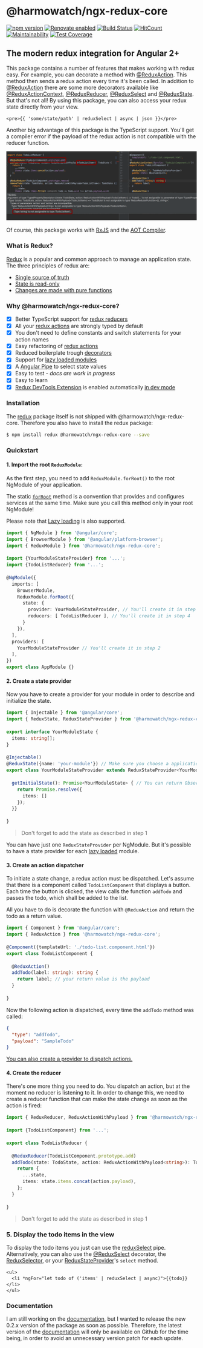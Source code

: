 # @harmowatch/ngx-redux-core

[![npm version](https://badge.fury.io/js/%40harmowatch%2Fngx-redux-core.svg)](https://badge.fury.io/js/%40harmowatch%2Fngx-redux-core)
[![Renovate enabled](https://img.shields.io/badge/renovate-enabled-brightgreen.svg)](https://renovateapp.com/)
[![Build Status](https://travis-ci.org/HarmoWatch/ngx-redux-core.svg?branch=master)](https://travis-ci.org/HarmoWatch/ngx-redux-core)
[![HitCount](http://hits.dwyl.io/harmowatch/ngx-redux-core.svg)](http://hits.dwyl.com/harmowatch/ngx-redux-core)
[![Maintainability](https://api.codeclimate.com/v1/badges/24a417a5e870fbe5e94e/maintainability)](https://codeclimate.com/github/HarmoWatch/ngx-redux-core/maintainability)
[![Test Coverage](https://api.codeclimate.com/v1/badges/24a417a5e870fbe5e94e/test_coverage)](https://codeclimate.com/github/HarmoWatch/ngx-redux-core/test_coverage)

## The modern redux integration for Angular 2+

This package contains a number of features that makes working with redux easy. For example, 
you can decorate a method with [@ReduxAction](./docs/decorators/redux-action.md). This method then 
sends a redux action every time it's been called. In addition to [@ReduxAction](./docs/decorators/redux-action.md) 
there are some more decorators available like [@ReduxActionContext](docs/decorators/redux-action-context.md), 
[@ReduxReducer](./docs/decorators/redux-reducer.md), [@ReduxSelect](./docs/decorators/redux-select.md) and
[@ReduxState](./docs/decorators/redux-state.md). But that's not all! By using this package, you can also access 
your redux state directly from your view.

```angular2html
<pre>{{ 'some/state/path' | reduxSelect | async | json }}</pre>
```
Another big advantage of this package is the TypeScript support. You'll get a compiler error if the payload 
of the redux action is not compatible with the reducer function.

![TypeScript support](./docs/ts-support.gif "TypeScript support")

Of course, this package works with [RxJS](https://github.com/ReactiveX/rxjs) 
and the [AOT Compiler](https://angular.io/guide/aot-compiler).

### What is Redux?

[Redux](http://redux.js.org/) is a popular and common approach to manage an application state. 
The three principles of redux are:

- [Single source of truth](http://redux.js.org/docs/introduction/ThreePrinciples.html#single-source-of-truth)
- [State is read-only](http://redux.js.org/docs/introduction/ThreePrinciples.html#state-is-read-only)
- [Changes are made with pure functions](http://redux.js.org/docs/introduction/ThreePrinciples.html#changes-are-made-with-pure-functions)

### Why @harmowatch/ngx-redux-core?

- [x] Better TypeScript support for [redux reducers](./docs/decorators/redux-reducer.md)
- [x] All your [redux actions](./docs/decorators/redux-action.md) are strongly typed by default
- [x] You don't need to define constants and switch statements for your action names
- [x] Easy refactoring of [redux actions](./docs/decorators/redux-action.md)
- [x] Reduced boilerplate trough [decorators](./docs/decorators/index.md)
- [x] Support for [lazy loaded modules](./docs/how-to/use-lazy-loading.md)
- [x] A [Angular Pipe](https://angular.io/guide/pipes) to select state values
- [x] Easy to test - *docs are work in progress*
- [x] Easy to learn
- [x] [Redux DevTools Extension](https://github.com/zalmoxisus/redux-devtools-extension) is enabled automatically [in dev mode](https://angular.io/api/core/isDevMode)

### Installation

The [redux](https://github.com/reactjs/redux) package itself is not shipped with @harmowatch/ngx-redux-core.
Therefore you also have to install the redux package:

```sh
$ npm install redux @harmowatch/ngx-redux-core --save
```

### Quickstart

#### 1. Import the root `ReduxModule`:

As the first step, you need to add `ReduxModule.forRoot()` to the root NgModule of your application.

The static [`forRoot`](https://angular.io/docs/ts/latest/guide/ngmodule.html#!#core-for-root) method is a convention
that provides and configures services at the same time. Make sure you call this method only in your root NgModule!

Please note that [Lazy loading](./docs/how-to/use-lazy-loading.md) is also supported.

```ts
import { NgModule } from '@angular/core';
import { BrowserModule } from '@angular/platform-browser';
import { ReduxModule } from '@harmowatch/ngx-redux-core';

import {YourModuleStateProvider} from '...';
import {TodoListReducer} from '...';

@NgModule({
  imports: [
    BrowserModule,
    ReduxModule.forRoot({
      state: {
        provider: YourModuleStateProvider, // You'll create it in step 2
        reducers: [ TodoListReducer ], // You'll create it in step 4
      }
    }),
  ],
  providers: [
    YourModuleStateProvider // You'll create it in step 2
  ],
})
export class AppModule {}
```

#### 2. Create a state provider

Now you have to create a provider for your module in order to describe and initialize the state.

```ts
import { Injectable } from '@angular/core';
import { ReduxState, ReduxStateProvider } from '@harmowatch/ngx-redux-core';

export interface YourModuleState {
  items: string[];
}

@Injectable()
@ReduxState({name: 'your-module'}) // Make sure you choose a application-wide unique name
export class YourModuleStateProvider extends ReduxStateProvider<YourModuleState> {

  getInitialState(): Promise<YourModuleState> { // You can return Observable<YourModuleState> or YourModuleState as well
    return Promise.resolve({
      items: []
    });
  }}

}
```

> Don't forget to add the state as described in step 1

You can have just one `ReduxStateProvider` per NgModule. But it's possible to have a state provider for each 
[lazy loaded](./docs/how-to/use-lazy-loading.md) module.

#### 3. Create an action dispatcher

To initiate a state change, a redux action must be dispatched. Let's assume that there is a component called 
`TodoListComponent` that displays a button. Each time the button is clicked, the view calls the function 
`addTodo` and passes the todo, which shall be added to the list. 

All you have to do is decorate the function with `@ReduxAction` and return the todo as a return value.

```ts
import { Component } from '@angular/core';
import { ReduxAction } from '@harmowatch/ngx-redux-core';

@Component({templateUrl: './todo-list.component.html'})
export class TodoListComponent {

  @ReduxAction()
  addTodo(label: string): string {
    return label; // your return value is the payload
  }

}
```

Now the following action is dispatched, every time the `addTodo` method was called:

```json
{
  "type": "addTodo",
  "payload": "SampleTodo"
}
```

[You can also create a provider to dispatch actions.](./docs/how-to/create-an-actions-provider.md)

#### 4. Create the reducer

There's one more thing you need to do. You dispatch an action, but at the moment no reducer is listening to it.
In order to change this, we need to create a reducer function that can make the state change as soon as the action 
is fired:

```ts
import { ReduxReducer, ReduxActionWithPayload } from '@harmowatch/ngx-redux-core';

import {TodoListComponent} from '...';

export class TodoListReducer {

  @ReduxReducer(TodoListComponent.prototype.add)
  addTodo(state: TodoState, action: ReduxActionWithPayload<string>): TodoState {
    return {
      ...state,
      items: state.items.concat(action.payload),
    };
  }

}
```  

> Don't forget to add the state as described in step 1

### 5. Display the todo items in the view

To display the todo items you just can use the [reduxSelect](./docs/pipes/redux-select.md) pipe.
Alternatively, you can also use the [@ReduxSelect](./docs/decorators/redux-select.md) decorator,
the [ReduxSelector](./docs/api/redux-selector.md), or your [ReduxStateProvider](./docs/api/redux-state-provider.md)'s `select` method.

```angular2html
<ul>
  <li *ngFor="let todo of ('items' | reduxSelect | async)">{{todo}}</li>
</ul>
```

### Documentation

I am still working on the [documentation](./docs/index.md), but I wanted to release the new 0.2.x version of the package 
as soon as possible. Therefore, the latest version of the [documentation](./docs/index.md) will only be available on Github 
for the time being, in order to avoid an unnecessary version patch for each update. 
